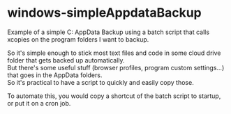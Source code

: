 # windows-simpleAppdataBackup
Example of a simple C: AppData Backup using a batch script that calls xcopies on the program folders I want to backup.

So it's simple enough to stick most text files and code in some cloud drive folder that gets backed up automatically.  
But there's some useful stuff (browser profiles, program custom settings...) that goes in the AppData folders.  
So it's practical to have a script to quickly and easily copy those.

To automate this, you would copy a shortcut of the batch script to startup, or put it on a cron job.
